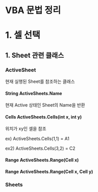 VBA 문법 정리
=============

# 1. 셀 선택

## 1. Sheet 관련 클래스

### ActiveSheet

현재 실행된 Sheet를 참조하는 클래스



#### String ActiveSheets.Name

현재 Active 상태인 Sheet의 Name을 반환

#### Cells ActiveSheets.Cells(int x, int y)

위치가 xy인 셀을 참조

ex) ActiveSheets.Cells(1,1) = A1

ex2) ActiveSheets.Cells(3,2) = C2

#### Range ActiveSheets.Range(Cell x)
#### Range ActiveSheets.Range(Cell x, Cell y)



### Sheets

